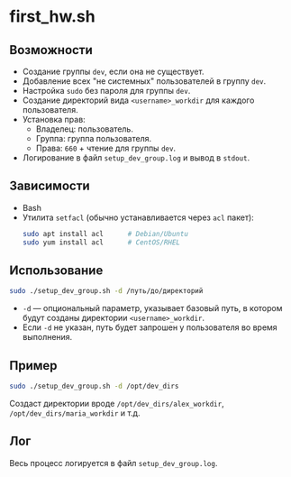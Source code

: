 # first_hw.sh

## Возможности

- Создание группы `dev`, если она не существует.
- Добавление всех "не системных" пользователей в группу `dev`.
- Настройка `sudo` без пароля для группы `dev`.
- Создание директорий вида `<username>_workdir` для каждого пользователя.
- Установка прав:
  - Владелец: пользователь.
  - Группа: группа пользователя.
  - Права: `660` + чтение для группы `dev`.
- Логирование в файл `setup_dev_group.log` и вывод в `stdout`.

## Зависимости

- Bash
- Утилита `setfacl` (обычно устанавливается через `acl` пакет):
  ```bash
  sudo apt install acl      # Debian/Ubuntu
  sudo yum install acl      # CentOS/RHEL
  ```

## Использование

```bash
sudo ./setup_dev_group.sh -d /путь/до/директорий
```

- `-d` — опциональный параметр, указывает базовый путь, в котором будут созданы директории `<username>_workdir`.
- Если `-d` не указан, путь будет запрошен у пользователя во время выполнения.

## Пример

```bash
sudo ./setup_dev_group.sh -d /opt/dev_dirs
```

Создаст директории вроде `/opt/dev_dirs/alex_workdir`, `/opt/dev_dirs/maria_workdir` и т.д.

## Лог

Весь процесс логируется в файл `setup_dev_group.log`.
